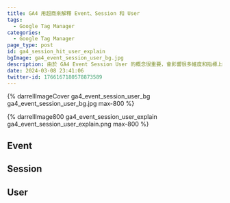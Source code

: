 ```yaml
---
title: GA4 用超商來解釋 Event、Session 和 User 
tags:
  - Google Tag Manager
categories:
  - Google Tag Manager
page_type: post
id: ga4_session_hit_user_explain
bgImage: ga4_event_session_user_bg.jpg
description: 由於 GA4 Event Session User 的概念很重要，會影響很多維度和指標上的搭配，所以希望能透過超商來解釋這些概念
date: 2024-03-08 23:41:06
twitter-id: 1766167180578873589
---
```


{% darrellImageCover ga4_event_session_user_bg ga4_event_session_user_bg.jpg max-800 %}


{% darrellImage800 ga4_event_session_user_explain ga4_event_session_user_explain.png max-800 %}



## Event

## Session

## User


<blockquote class="twitter-tweet" data-lang="zh-tw" data-theme="dark" data-align="center" data-cards="hidden"> <a href="https://twitter.com/DarrellMarTech/status/1766167180578873589"></a></blockquote> <script async src="https://platform.twitter.com/widgets.js" charset="utf-8"></script>
